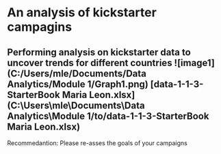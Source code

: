 # An analysis of kickstarter campagins
Performing analysis on kickstarter data to uncover trends for different countries
![image1](C:/Users/mle/Documents/Data Analytics/Module 1/Graph1.png)
[data-1-1-3-StarterBook Maria Leon.xlsx](C:\Users\mle\Documents\Data Analytics\Module 1/to/data-1-1-3-StarterBook Maria Leon.xlsx)
---
Recommedantion: Please re-asses the goals of your campaigns
